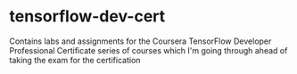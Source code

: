 # tensorflow-dev-cert
Contains labs and assignments for the Coursera TensorFlow Developer Professional Certificate series of courses which I'm going through
ahead of taking the exam for the certification
